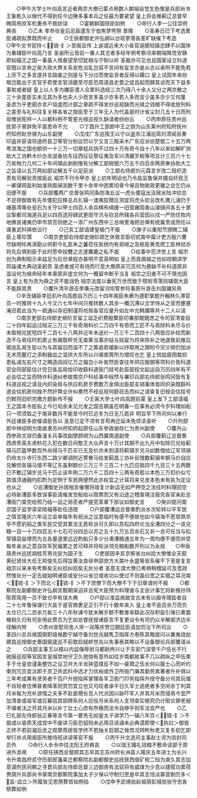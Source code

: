 <!-- { "loadSidebar": true } -->
　　○甲午大学士叶向高言近者两京大僚已蒙点用数人朝端自觉生色惟是兵部尚书王象乾久以候代不得到任今边陲多事本兵之任最为要紧望  皇上将会推蓟辽总督早赐简用庶军机重务不致妨误
　　○宴朝鲜国陪臣如例
　　○命行人李一公往崇府典丧
　　○乙未  孝恭张皇后忌辰遣东宁伯焦梦熊祭  景陵
　　○圣寿日已下考选累臣诸疏拟票既而中止
　　○壬辰都御史许弘纲以台班寥落各差旷缺催下考选　　○甲午文书官持＜锍-釒＞至阁且传  上谕谓近来大小各官逞臆轻躁恣肆不以国体为重辅臣叶向高乃言  圣谕所云皆前一番人其尤者多经年例考察顷来朝端殊觉安静即如福王之国一事虽人情悬望至切犹相与宁耐以听  圣裁亦可见也且国家设立科道官既以言命之矣大政大弊关系安危治乱岂容不言间有妄言亦是从古以来所不能免若上厌下之多言遂并言路废之则是与下分过而使妄言者反得以藉口  皇上试观年来纷呶岂能出于言官乎若使言官消磨至尽臣恐周道昌史晋之徒且起而肆其谈而天下益多事矣或者疑  皇上以人多为嫌臣谓人合累科选经三次乃得八十余人又分之两京散之三十余差臣实未见其为多也夫人少而言多虽少亦多若人多而言少虽多亦少又何廑  圣虑为乎吏部亦言户垣虚而计部之章疏不得发抄巡视缺而光禄之钱粮不得收放刑科之差至与礼科往复关移各省之按臣至于三年无人为代盖是时计省尘封几五十日而刑垣惟翁宪祥一人以都科例不管差光禄巡视久缺请者纷纷云
　　○丙申原任贵州巡抚郭子章辞免平苗恩命不允
　　○丁酉升工部郎中王之钥为山东莱州府知府抚州府知府赵世禄为山东副使
　　○戊戌广东巡按王以宁以盗杀江浦巡简刘清闻且奏印盗并获请将道府县卫等官分别议罚以宁又言三殿采木广东应派协楚银二十五万两粤滨海之国也额供一十三万一切章程兵饷不过四十万有奇今自十八年以来如解旷饷助大工协黔木价办龙涎香协东征西征征黎征夷及军兴清藏岁税等项总计三百六十七万矣物力几何二十年间堪此剥削惟有分解工部税银六万五千四百余两原奉协助大工之旨请以五万两如部议解五千以足前派
　　○工部右侍郎刘元霖言岁改二叚织造责有司解验责按臣此  祖宗不刊令甲亦  皇上初年明诏也乃令盐监鲁保并摄自奸民王一卿谋网盐利始淮扬距闽浙数千里十余年中困累彻骨今保且物故政更辙之会乞仍从旧便不报
　　○兵部覆两广总督张鸣冈条防海五议一虎头倭寇出没居水陆冲钦总不足捍御致有先年倭犯应移总兵扎镇一澳夷狡猾叵测宜将虎头钦总改札鹰儿浦仍于塘基湾等处垒石为关守以甲士四百人余兵棋布缉援一旧营雍陌香山濠镜间各五十里议掣都司海道兵足以四百选将肄武更班守汛与钦总所辖各兵营田以戍一严防住牧内地佛良诸夷仍申市禁否则绝之一添广州东西中三总哨里海把总俾有统属责成而任以谋勇武科俱依议行
　　○己亥工部请建皇极门不报
　　○庚子以重阳节颁赐二辅臣上尊珍馔
　　○南京吏部右侍郎史继阶疏乞休致言臣叨贰南中属计吏方殷六曹尽缺明纶再涣勖以供职今礼臣朱之蕃莅任矣统均有郑继之及枢臣黄克缵工臣林烃亦将先后俱到臣于此时愿申投簪之志遂麋鹿之私不报
　　○给事中范济世上言  祖宗创为典制昭示来兹足为后世章程亦甚明不意英明如  皇上而竟屑越之也如视朝讲学  郊庙诸大典动圣躬劳  圣虑者或可有待而行至大僚原非冗员何为悬缺不补科道原非滥设何为候命经年本章原非虚文何为一概留中断乎当复  祖宗之旧者不可不慎也因言  皇上有为尧为舜之资不能润色  祖宗法度以垂宪万世而致于颓败零落则辅弼大臣不能辞其责
　　○覆升清平游击李秉元改留河坝管参将事原升游击刘国镛另用
　　○辛丑辅臣李廷机叶向高题自万历三十四年阁臣朱赓为遵职掌题升翰林久滞官员一时推转十九人今又六七年中间只推转数人其余一概沉滞以文学侍从之官而壅塞淹迟若此当为一疏通以存旧制谨将坊局各官应量升如左中允韩爌等共十二人以请
　　○南京吏部右侍郎史继阶言留工诎乏织费殷繁臣叨署部兢兢虑之令司官清查自二十四年起运过叚疋三万三千有奇用料价二万四千有奇而工匠不与焉除料未尽与价未取相兑犹短四千二百七十八两并近年未送价一万三千二百四十八两皆应补给而新造不与焉往时机房止有揭取秤兑无查筭当事亦姑与姑留为将来除补之地遂致前推后阁讹乱易生臣以为与其留旧而滋不了之筭曷若缓新以纾取用之期矧今灾沴频仍加派无术而鳌灯之添制器皿之滥供大东所以兴嗟南箕所为增叹也乞  皇上悯兹疲困裁抑恩私减左右尺寸之赐造闾阎亿万之福岂小补矣然臣查往年供应服御等项料价皆科道官会同部臣估计完日各监局给印收繇科道衙门挂号赴臣部投文起运自万历四年有不必会估之旨而特许科道纠参故南京户科给事中叚然与署印兵部右侍郎张鸣冈皆有复科道巡视之请且内织染局与供应机房岁费数万金俱出臣部支销事体皆同织染既繇科道会估机房何独不然奸弊业许纠奏然不经巡视何繇目击而纠之请查复旧规会估挂号仍敕将旧织完缴方题新传不报
　　○壬寅大学士叶向高题前蒙  皇上发下工部请福王之国本令臣拟上今已旬余未见允发之国吉期虽在明春一应事务必须今岁料理如船只一项须取之于南非数月不能至今时已近冬为日无几若非  明旨早下所司何以奉行外廷诸臣多欲催请臣告以  圣意已定不须有言苟再迁延未免烦渎圣听
　　○升刑部郎中林绍明为南直隶苏州府知府起原任山东参政谢存仁为贵州副使
　　○覆升山西参政文球仍备潼关兵事改副使顾顺为山西冀南道副使
　　○兵部覆蓟辽总督奏西虏贵英东虏粆花入犯在数日间憨王大众声言十万计其期不出九月中旬除已兑给蓟镇马匹盔甲数百外尚得马千匹买已无及价亦未到请将蓟镇岁兑马如数借给辽军领骑仍命太仆寺行东西二路少卿调附近寄餋马给发蓟昌三协补前借数蓟镇年额马价自应兑解但各镇马值不等辽东虽剩额价三万三千三百二十九匹应抵四千九百三十五两数已不敷辽镇岁兑马千匹止该年例二万六千二百四十三两有奇若以本色三万扣价似亏其值须通融均扣酌为定例于军民两便然此亦权宜之计耳将来兑发本色未有执为定议也从之
　　○巡漕御史孙居相言催儧将竣复计新运无如严押空之法往时料理回空必待新漕臣多致误事臣请催发空船给以限票而又有沿途之稽查填注报完各官亲赴总漕衙门查完给照乃结一运之局否者严提究革章下部议如御史言
　　○癸卯提问南京国子监学录梁晓福等赴任违限
　　○户部覆漕运总督奏酌派水次轮转以平军民之情言隆庆六年设立会单每年有祝派之议意临时有便不便故也如今镇海不愿常熟华亭不愿豹韬之类军民交受其累法无若轮派可久即以苏松四府论当全漕四分之一该兑粮一百一十万四百五十七石可分四总以苏之五十九万五百余石又非一总可任当与松常镇裒益增而为五各量道里远近酌船只多少分凑漕粮通五年为一周均便不便而并受每年亲派之意自存军民偏累之苦可释并将轮派领兑粮船数开列以为永规　　○甲辰荫贵州巡抚胡桂芳男兆安为国子生
　　○吏部因辛亥京察省台纠拾大僚惟全天叙黄纪贤徐大任王邦俊先后得旨黄汝良徐申邵庶方大美叶永盛等皆系催不下至是复言  祖宗以来未有考察矣无纠拾纠拾矣无处分者  圣意无谓大僚已希稍稍稽延可及宽政然惟处分一定去就始明诸臣或安分以省愆或收功以使过不则虽曰宽之实锢之耳况南＜锍-釒＞下而北＜锍-釒＞不下庶僚下而大僚不下于旧章谓何不报
　　○都察院左副都御史许弘纲言觐期渐迫非总宪大臣预为料理谁与主张计事乞将新推孙玮陈荐简用一员不致仓卒有误大典
　　○户部以淮监病故言古未有以阍寺理盐者自二十七年鲁保谋行大盐于是官商褁足正引不行十数年来入  皇上者不逾百余万而负太仓已几二百余万矣三十八年秋课今犹未解岁额不敷害率繇此况存积盐引保已奏罢榷税久归有司安用此赘员为乞如总督抚按诸臣言不复更设令有司仍以半解部济边半径解内帑
　　○贵州宣慰司舍人宋一润等庆贺愆期廷臣请加罚治下所司议
　　○革四川总兵侯国弼职级候勘宁越守备刘世兆越隽卫指挥方泰陈其略提问以番夷烧劫建昌巡按御史奏国弼逡巡不前致启疑衅世兆以失事泰其略以不设备御论兵部覆请从之
　　○兵部主事王以梧以内监侮辱驸马都尉冉兴让于东安门该管千户伍长不行驰报巡视等官因言皇城禁地守卫久弛倘有意外如往岁南都故事不几以疏纵之卒伍束手于仓皇欤谨条整饬之议卫弁大半龙钟蓝缕反不如一豪猾之伍长何以服士心而听约束则冗员宜汰即于京卫并武科中选才力优裕或外卫所衙门廉其勤劳素著者升补俱以三年考成果有贤劳者千百户升授指挥掌理各军卫衙门印务指挥升授守备分司其玩愒不肖轻者住俸甚者降革则赏罚宜立也又可叹者承平日久军士逃绝者多空闲余丁利其月米每为充补游惰之夫多不赴直猾长觅人代点因以胁吓军人并其月米而侵焉今宜严加清查或祖军或召募验其铜牌系何人应役月米系何人支领查实根究仍计赃论罪老弱不堪者汰之开其月米以补丁壮士心庶有所儆而法令自伸乎则军法宜严也
　　○乙巳礼部左侍郎翁正春等言今第一要务无如皇太子讲学乃一辍八年百＜锍-釒＞不报或以睿质天成宫中不废讲习臣恐貂珰未必周召讽诵未必典谟即使＜执曰＞御皆正终不若前凝后丞之观摩燕居皆学终不若抽关启钥之耸悟况转盻秋老又复冬初乞即举行并点用阁臣所推侍班讲读等官不报
　　○丙午升文选司主事赵士谔为验封司员外
　　○命行人佘令中往沈阳王府典丧
　　○以瑞王婚礼钱粮不敷命该部于原进外添用
　　○原任狭西总督顾其志卒其志苏州府长洲县人隆庆五年进士为长兴令升南昌府贰守历部郎藩臬迁都察院右副都御史巡抚狭西值矿税二珰为虐久其志加意调剂民间赖之寻晋兵部左侍郎总督三边御虏有法驭将有威烽为少息以捷叙功累荷赉荫升兵部尚书掌南京都察院事加太子少保以守制归至是卒其志恬淡寡营剔历多＜监-皿立＞所履皆见思祭葬皆如例给
　　○戊申予武靖伯赵祖荫彭城伯张守忠各祭葬如例
